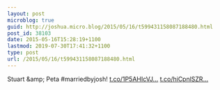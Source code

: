 ```yaml
---
layout: post
microblog: true
guid: http://joshua.micro.blog/2015/05/16/t599431158087188480.html
post_id: 38103
date: 2015-05-16T15:28:19+1100
lastmod: 2019-07-30T17:41:32+1100
type: post
url: /2015/05/16/t599431158087188480.html
---
```

Stuart &amp;amp; Peta #marriedbyjosh! [t.co/1P5AHIcVJ...](http://t.co/1P5AHIcVJO) [t.co/hiCpnlSZR...](http://t.co/hiCpnlSZRk)
